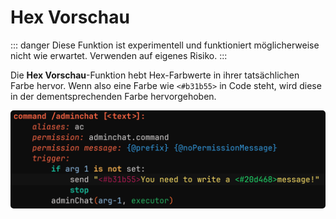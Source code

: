 ﻿# Hex Vorschau

::: danger
Diese Funktion ist experimentell und funktioniert möglicherweise nicht wie erwartet. Verwenden auf eigenes Risiko.
:::

Die **Hex Vorschau**-Funktion hebt Hex-Farbwerte in ihrer tatsächlichen Farbe hervor.
Wenn also eine Farbe wie `<#b31b55>` in Code steht, wird diese in der dementsprechenden Farbe hervorgehoben.

<img src="./images/hex-preview.png" alt="Hex Vorschau Beispiel" style="border-radius: 5px;" />

